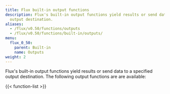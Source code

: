 ```yaml
---
title: Flux built-in output functions
description: Flux's built-in output functions yield results or send data to a specified
  output destination.
aliases:
  - /flux/v0.50/functions/outputs
  - /flux/v0.50/functions/built-in/outputs/
menu:
  flux_0_50:
    parent: Built-in
    name: Outputs
weight: 2
---
```


Flux's built-in output functions yield results or send data to a specified output destination.
The following output functions are are available:

{{< function-list >}}
